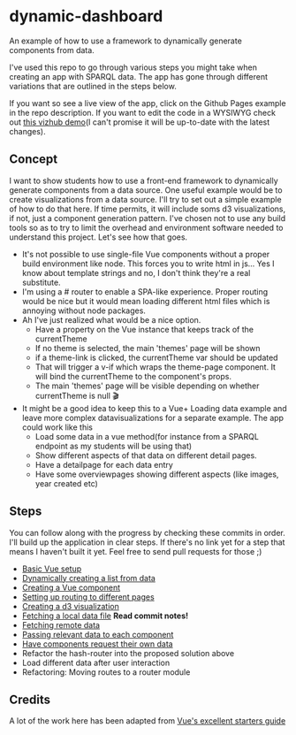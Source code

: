 # dynamic-dashboard
An example of how to use a framework to dynamically generate components from data.

I've used this repo to go through various steps you might take when creating an app with SPARQL data. The app has gone through different variations that are outlined in the steps below.

If you want so see a live view of the app, click on the Github Pages example in the repo description. If you want to edit the code in a WYSIWYG check out [this vizhub demo](https://beta.vizhub.com/Razpudding/dcffa6b746ac4d1c8207aab5497ae57c)(I can't promise it will be up-to-date with the latest changes).

## Concept
I want to show students how to use a front-end framework to dynamically generate components from a data source. One useful example would be to create visualizations from a data source.
I'll try to set out a simple example of how to do that here. If time permits, it will include soms d3 visualizations, if not, just a component generation pattern.
I've chosen not to use any build tools so as to try to limit the overhead and environment software needed to understand this project. Let's see how that goes.

- It's not possible to use single-file Vue components without a proper build environment like node. This forces you to write html in js... Yes I know about template strings and no, I don't think they're a real substitute. 
- I'm using a # router to enable a SPA-like experience. Proper routing would be nice but it would mean loading different html files which is annoying without node packages.
- Ah I've just realized what would be a nice option.
    + Have a property on the Vue instance that keeps track of the currentTheme
    + If no theme is selected, the main 'themes' page will be shown
    + if a theme-link is clicked, the currentTheme var should be updated
    + That will trigger a v-if which wraps the theme-page component. It will bind the currentTheme to the component's props.
    + The main 'themes' page will be visible depending on whether currentTheme is null 🎬
- It might be a good idea to keep this to a Vue+ Loading data example and leave more complex datavisualizations for a separate example. The app could work like this
    + Load some data in a vue method(for instance from a SPARQL endpoint as my students will be using that)
    + Show different aspects of that data on different detail pages.
    + Have a detailpage for each data entry
    + Have some overviewpages showing different aspects (like images, year created etc)

## Steps
You can follow along with the progress by checking these commits in order. I'll build up the application in clear steps.
If there's no link yet for a step that means I haven't built it yet. Feel free to send pull requests for those ;)
* [Basic Vue setup](https://github.com/Razpudding/dynamic-dashboard/commit/ff6228865af1291be026341dbdbe260ed0ffddb7)
* [Dynamically creating a list from data](https://github.com/Razpudding/dynamic-dashboard/commit/efcccbe4eb6b1b7af1bc87e4771c6e2aefc18573)
* [Creating a Vue component](https://github.com/Razpudding/dynamic-dashboard/commit/1e62c3d470bf7e4f1d344c1c0690a02e9aed9802)
* [Setting up routing to different pages](https://github.com/Razpudding/dynamic-dashboard/commit/ae56ae5a6662dced2646d8f627244ee618d498b8)
* [Creating a d3 visualization](https://github.com/Razpudding/dynamic-dashboard/commit/b1949e264b36605d3236de7a492f4f9ae7a8b7ad)
* [Fetching a local data file](https://github.com/Razpudding/dynamic-dashboard/commit/88056dc7df903c8002a46c5bef021ff863beb63d) **Read commit notes!**
* [Fetching remote data](https://github.com/Razpudding/dynamic-dashboard/commit/df253364ba9b9c77eef6e34c975b3c8b6077e0d5)
* [Passing relevant data to each component](https://github.com/Razpudding/dynamic-dashboard/commit/4aa1d67eeb73d788e98505148b009b35c1a1bc1c)
* [Have components request their own data](https://github.com/Razpudding/dynamic-dashboard/commit/cb7c8a66f867d3e6a1383d11a8c1eb9dacd4ed95)
* Refactor the hash-router into the proposed solution above
* Load different data after user interaction
* Refactoring: Moving routes to a router module

## Credits
A lot of the work here has been adapted from [Vue's excellent starters guide](https://vuejs.org/v2/guide)